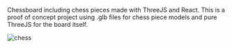 Chessboard including chess pieces made with ThreeJS and React. This is a proof of concept project using .glb files for chess piece models and pure ThreeJS for the board itself.

![chess](https://user-images.githubusercontent.com/62102043/178554184-0fc3a20d-a5c1-4e33-9a40-ae37d7544a20.png)
